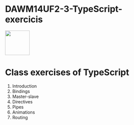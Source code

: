# DAWM14UF2-3-TypeScript-exercicis

<img src="https://upload.wikimedia.org/wikipedia/commons/a/a6/TypeScript_Logo.png" height="80px">

<h1>Class exercises of TypeScript</h1>

<ol>
<li>Introduction</li>
<li>Bindings</li>
<li>Master-slave</li>
<li>Directives</li>
<li>Pipes</li>
<li>Animations</li>
<li>Routing</li>
</ol>


